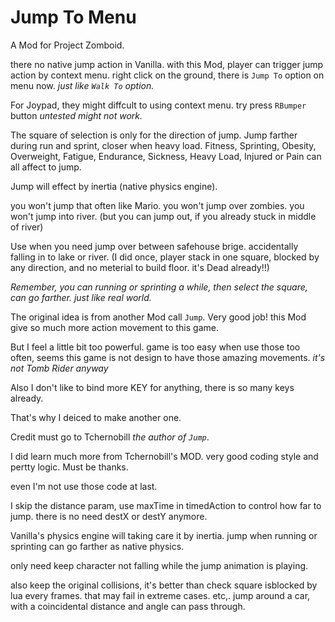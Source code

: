 # Jump To Menu

A Mod for Project Zomboid.

there no native jump action in Vanilla.
with this Mod, player can trigger jump action by context menu.
right click on the ground, there is `Jump To` option on menu now.
*just like `Walk To` option.*

For Joypad, they might diffcult to using context menu.
try press `RBumper` button
*untested might not work.*

The square of selection is only for the direction of jump. 
Jump farther during run and sprint, closer when heavy load.
Fitness, Sprinting, Obesity, Overweight, Fatigue, Endurance, Sickness, Heavy Load, Injured or Pain can all affect to jump.

Jump will effect by inertia (native physics engine).

you won't jump that often like Mario.
you won't jump over zombies.
you won't jump into river. (but you can jump out, if you already stuck in middle of river)

Use when you need
jump over between safehouse brige.
accidentally falling in to lake or river. 
(I did once, player stack in one square, blocked by any direction, 
and no meterial to build floor. it's Dead already!!)

*Remember, you can running or sprinting a while, then select the square, 
can go farther. just like real world.*


The original idea is from another Mod call `Jump`. Very good job!
this Mod give so much more action movement to this game.

But I feel a little bit too powerful.
game is too easy when use those too often,
seems this game is not design to have those amazing movements.
*it's not Tomb Rider anyway*

Also I don't like to bind more KEY for anything, 
there is so many keys already.

That's why I deiced to make another one. 

Credit must go to Tchernobill *the author of `Jump`*.

I did learn much more from Tchernobill's MOD.
very good coding style and pertty logic.
Must be thanks.

even I'm not use those code at last.

I skip the distance param, use maxTime in timedAction to control how far to jump.
there is no need destX or destY anymore.

Vanilla's physics engine will taking care it by inertia.
jump when running or sprinting can go farther as native physics.

only need keep character not falling while the jump animation is playing.

also keep the original collisions,
it's better than check square isblocked by lua every frames.
that may fail in extreme cases. 
etc,. jump around a car, with a coincidental distance and angle can pass through.
